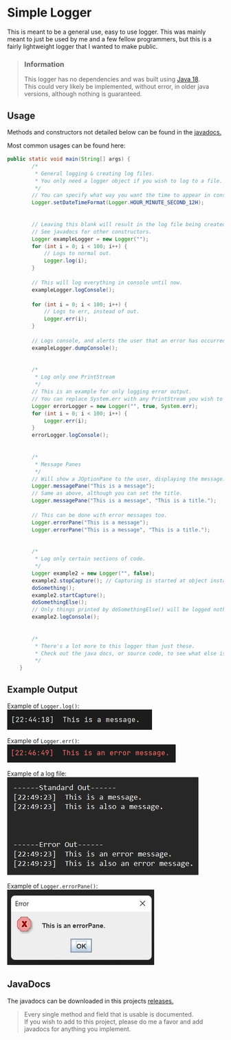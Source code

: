 # Simple Logger
This is meant to be a general use, easy to use logger.
This was mainly meant to just be used by me and a few fellow programmers,
but this is a fairly lightweight logger that I wanted to make public.

>### Information
>This logger has no dependencies and was built using
[Java 18](https://www.oracle.com/java/technologies/javase/jdk18-archive-downloads.html). <br>
This could very likely be implemented, without error, in older java versions, although nothing is guaranteed.

## Usage
Methods and constructors not detailed below can be found in the [javadocs.](#javadocs)

Most common usages can be found here:
```java
public static void main(String[] args) {
        /*
         * General logging & creating log files.
         * You only need a logger object if you wish to log to a file.
         */
        // You can specify what way you want the time to appear in console.
        Logger.setDateTimeFormat(Logger.HOUR_MINUTE_SECOND_12H);


        // Leaving this blank will result in the log file being created in the same folder as the jar.
        // See javadocs for other constructors.
        Logger exampleLogger = new Logger("");
        for (int i = 0; i < 100; i++) {
            // Logs to normal out.
            Logger.log(i);
        }

        // This will log everything in console until now.
        exampleLogger.logConsole();

        for (int i = 0; i < 100; i++) {
            // Logs to err, instead of out.
            Logger.err(i);
        }

        // Logs console, and alerts the user that an error has occurred.
        exampleLogger.dumpConsole();


        /*
         * Log only one PrintStream
         */
        // This is an example for only logging error output.
        // You can replace System.err with any PrintStream you wish to log.
        Logger errorLogger = new Logger("", true, System.err);
        for (int i = 0; i < 100; i++) {
            Logger.err(i);
        }
        errorLogger.logConsole();


        /*
         * Message Panes
         */
        // Will show a JOptionPane to the user, displaying the message.
        Logger.messagePane("This is a message");
        // Same as above, although you can set the title.
        Logger.messagePane("This is a message", "This is a title.");

        // This can be done with error messages too.
        Logger.errorPane("This is a message");
        Logger.errorPane("This is a message", "This is a title.");


        /*
         * Log only certain sections of code.
         */
        Logger example2 = new Logger("", false);
        example2.stopCapture(); // Capturing is started at object instantiation
        doSomething();
        example2.startCapture();
        doSomethingElse();
        // Only things printed by doSomethingElse() will be logged nothing from doSomething() will appear in the log.
        example2.logConsole();
         

        /*
         * There's a lot more to this logger than just these.
         * Check out the java docs, or source code, to see what else is possible.
         */
    }

```

## Example Output
Example of `Logger.log()`:  
![logger log()](https://raw.githubusercontent.com/MalTheLegend104/simple-logger/main/readme-assets/logger-log.jpg)  

Example of `Logger.err()`:  
![logger err](https://raw.githubusercontent.com/MalTheLegend104/simple-logger/main/readme-assets/logger-err.jpg)  

Example of a log file:  
![log file](https://raw.githubusercontent.com/MalTheLegend104/simple-logger/main/readme-assets/logger-logconsole.jpg)  

Example of `Logger.errorPane()`:  
![logger error pane](https://raw.githubusercontent.com/MalTheLegend104/simple-logger/main/readme-assets/logger-errorpane.jpg)  

## JavaDocs
The javadocs can be downloaded in this projects [releases.](https://github.com/MalTheLegend104/simple-logger/releases/latest)
> Every single method and field that is usable is documented.  
If you wish to add to this project, please do me a favor and add javadocs for anything you implement.